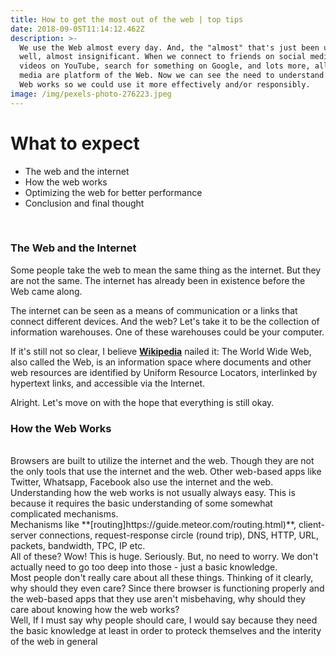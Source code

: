 ```yaml
---
title: How to get the most out of the web | top tips
date: 2018-09-05T11:14:12.462Z
description: >-
  We use the Web almost every day. And, the "almost" that's just been used is -
  well, almost insignificant. When we connect to friends on social media, stream
  videos on YouTube, search for something on Google, and lots more, all these
  media are platform of the Web. Now we can see the need to understand how the
  Web works so we could use it more effectively and/or responsibly.
image: /img/pexels-photo-276223.jpeg
---
```

# What to expect

* The web and the internet
* How the web works
* Optimizing the web for better performance
* Conclusion and final thought

<br>

### The Web and the Internet

Some people take the web to mean the same thing as the internet. But they are not the same. The internet has already been in existence before the Web came along. 

The internet can be seen as a means of communication or a links that connect different devices. And the web? Let's take it to be the collection of information warehouses. One of these warehouses could be your computer.

If it's still not so clear, I believe **[Wikipedia](https://en.wikipedia.org/wiki/World_Wide_Web)** nailed it: The World Wide Web, also called the Web, is an information space where documents and other web resources are identified by Uniform Resource Locators, interlinked by hypertext links, and accessible via the Internet.

Alright. Let's move on with the hope that everything is still okay.

### How the Web Works

<br>
Browsers are built to utilize the internet and the web. Though they are not the only tools that use the internet and the web.
Other web-based apps like Twitter, Whatsapp, Facebook also use the internet and the web.
<br>
Understanding how the web works is not usually always easy. This is because it requires the basic understanding of some somewhat complicated mechanisms. 
<br>
Mechanisms like **[routing]https://guide.meteor.com/routing.html)**, client-server connections, request-response circle (round trip), DNS, HTTP, URL, packets, bandwidth, TPC, IP etc.
<br>
All of these? Wow! This is huge. Seriously. But, no need to worry. We don't actually need to go too deep into those - just a basic knowledge.
<br>
Most people don't really care about all these things. Thinking of it clearly, why should they even care? Since there browser is functioning properly and the web-based apps that they use aren't misbehaving, why should they care about knowing how the web works?

<br>
Well, If I must say why people should care, I would say because they need the basic knowledge at least in order to proteck themselves and the interity of the web in general
